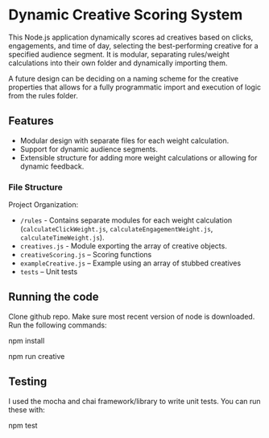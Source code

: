 # Dynamic Creative Scoring System

This Node.js application dynamically scores ad creatives based on clicks, engagements, and time of day, selecting the best-performing creative for a specified audience segment. It is modular, separating rules/weight calculations into their own folder and dynamically importing them.

A future design can be deciding on a naming scheme for the creative properties that allows for a fully programmatic import and execution of logic from the rules folder.

## Features

- Modular design with separate files for each weight calculation.
- Support for dynamic audience segments.
- Extensible structure for adding more weight calculations or allowing for dynamic feedback.

### File Structure

Project Organization:

- `/rules` - Contains separate modules for each weight calculation (`calculateClickWeight.js`, `calculateEngagementWeight.js`, `calculateTimeWeight.js`).
- `creatives.js` - Module exporting the array of creative objects.
- `creativeScoring.js` – Scoring functions
- `exampleCreative.js` – Example using an array of stubbed creatives
- `tests` – Unit tests

## Running the code

Clone github repo. Make sure most recent version of node is downloaded. Run the following commands:

npm install

npm run creative

## Testing

I used the mocha and chai framework/library to write unit tests. You can run these with:

npm test
